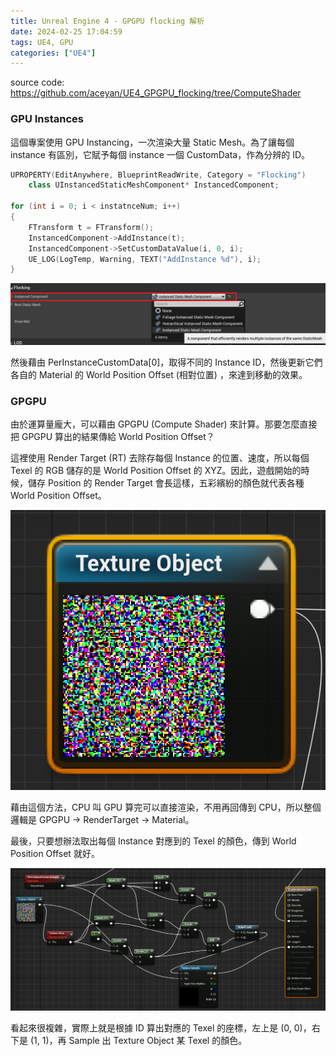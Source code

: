 ```yaml
---
title: Unreal Engine 4 - GPGPU flocking 解析
date: 2024-02-25 17:04:59
tags: UE4, GPU
categories: ["UE4"]
---
```


source code: https://github.com/aceyan/UE4_GPGPU_flocking/tree/ComputeShader

### GPU Instances

這個專案使用 GPU Instancing，一次渲染大量 Static Mesh。為了讓每個 instance 有區別，它賦予每個 instance 一個 CustomData，作為分辨的 ID。

```cpp
UPROPERTY(EditAnywhere, BlueprintReadWrite, Category = "Flocking")
	class UInstancedStaticMeshComponent* InstancedComponent;

for (int i = 0; i < instatnceNum; i++)
{
	FTransform t = FTransform();
	InstancedComponent->AddInstance(t);
	InstancedComponent->SetCustomDataValue(i, 0, i);
	UE_LOG(LogTemp, Warning, TEXT("AddInstance %d"), i);
}
```

![Instanced Component](../images/ue4-cs-aceyan/InstancedComponent.png)

然後藉由 PerInstanceCustomData[0]，取得不同的 Instance ID，然後更新它們各自的 Material 的 World Position Offset (相對位置) ，來達到移動的效果。

### GPGPU

由於運算量龐大，可以藉由 GPGPU (Compute Shader) 來計算。那要怎麼直接把 GPGPU 算出的結果傳給 World Position Offset？

這裡使用 Render Target (RT) 去除存每個 Instance 的位置、速度，所以每個 Texel 的 RGB 儲存的是 World Position Offset 的 XYZ。因此，遊戲開始的時候，儲存 Position 的 Render Target 會長這樣，五彩繽紛的顏色就代表各種 World Position Offset。

![Position Render Target](../images/ue4-cs-aceyan/PositionRenderTarget.png)

藉由這個方法，CPU 叫 GPU 算完可以直接渲染，不用再回傳到 CPU，所以整個邏輯是 GPGPU -> RenderTarget -> Material。

最後，只要想辦法取出每個 Instance 對應到的 Texel 的顏色，傳到 World Position Offset 就好。

![Update Instance Position](../images/ue4-cs-aceyan/UpdateInstancePosition.png)

看起來很複雜，實際上就是根據 ID 算出對應的 Texel 的座標，左上是 (0, 0)，右下是 (1, 1)，再 Sample 出 Texture Object 某 Texel 的顏色。
